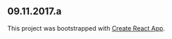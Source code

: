 
## 09.11.2017.a
This project was bootstrapped with [Create React App](https://github.com/facebookincubator/create-react-app).
